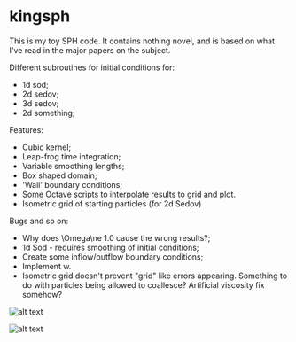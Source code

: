 # kingsph

This is my toy SPH code. It contains nothing novel, and is based on what I've read in the major papers on the subject.

Different subroutines for initial conditions for:
  * 1d sod;
  * 2d sedov;
  * 3d sedov;
  * 2d something;

Features:
  * Cubic kernel;
  * Leap-frog time integration;
  * Variable smoothing lengths;
  * Box shaped domain;
  * 'Wall' boundary conditions;
  * Some Octave scripts to interpolate results to grid and plot.
  * Isometric grid of starting particles (for 2d Sedov)

Bugs and so on:
  * Why does \Omega\ne 1.0 cause the wrong results?;
  * 1d Sod - requires smoothing of initial conditions;
  * Create some inflow/outflow boundary conditions;
  * Implement w.
  * Isometric grid doesn't prevent "grid" like errors appearing. Something to do with particles being allowed to coallesce? Artificial viscosity fix somehow?

![alt text](https://raw.githubusercontent.com/jrcking/kingsph/master/img/tron.jpg  "Sedov explosion particle positions")

![alt text](https://raw.githubusercontent.com/jrcking/kingsph/master/img/tron2.jpg  "Sedov explosion viewed the proper way!")

